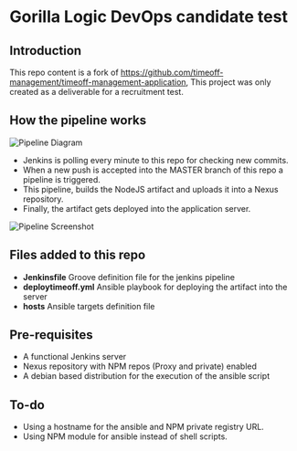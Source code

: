 # Gorilla Logic DevOps candidate test
## Introduction
This repo content is a fork of https://github.com/timeoff-management/timeoff-management-application, This project was only created as a deliverable for a recruitment test.

## How the pipeline works
![Pipeline Diagram](https://i.ibb.co/NpCP76w/Untitled-Diagram.png)
- Jenkins is polling every minute to this repo for checking new commits.
- When a new push is accepted into the MASTER branch of this repo a pipeline is triggered.
- This pipeline, builds the NodeJS artifact and uploads it into a Nexus repository.
- Finally, the artifact gets deployed into the application server.
  
![Pipeline Screenshot](https://i.ibb.co/zVrkCCQ/Screenshot-20201004-192022.png)

## Files added to this repo
- **Jenkinsfile** Groove definition file for the jenkins pipeline
- **deploytimeoff.yml** Ansible playbook for deploying the artifact into the server
- **hosts** Ansible targets definition file

## Pre-requisites
- A functional Jenkins server
- Nexus repository with NPM repos (Proxy and private) enabled
- A debian based distribution for the execution of the ansible script

## To-do
- Using a hostname for the ansible and NPM private registry URL.
- Using NPM module for ansible instead of shell scripts.
